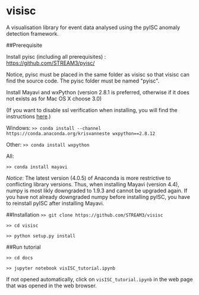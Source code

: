 # visisc
A visualisation library for event data analysed using the pyISC anomaly detection framework.

##Prerequisite

Install pyisc (including all prerequisites) : https://github.com/STREAM3/pyisc/

Notice, pyisc must be placed in the same folder as visisc so that visisc can find the source code. The pyisc folder must be named "pyisc".

Install Mayavi and wxPython (version 2.8.1 is preferred, otherwise if it does not exists as for Mac OS X choose 3.0)

(If you want to disable ssl verification when installing, you will find the instructions <a href="https://docs.continuum.io/anaconda-repository/faq#how-do-i-disable-ssl-checking-on-package-installation">here</a>.)

Windows:
`>> conda install --channel https://conda.anaconda.org/krisvanneste wxpython==2.8.12`

Other:
`>> conda install wxpython`

All:

`>> conda install mayavi`

*Notice*: The latest version (4.0.5) of Anaconda is more restrictive to conflicting library versions. Thus, when installing Mayavi (version 4.4), numpy is most likly downgraded to 1.9.3 and cannot be upgraded again. If you have not already downgraded numpy before installing pyISC, you have to reinstall pyISC after installing Mayavi. 

##Installation
`>> git clone https://github.com/STREAM3/visisc`

`>> cd visisc`

`>> python setup.py install`

##Run tutorial

`>> cd docs`

`>> jupyter notebook visISC_tutorial.ipynb`

If not opened automatically, click  on `visISC_tutorial.ipynb` in the web page that was opened in the web browser.
